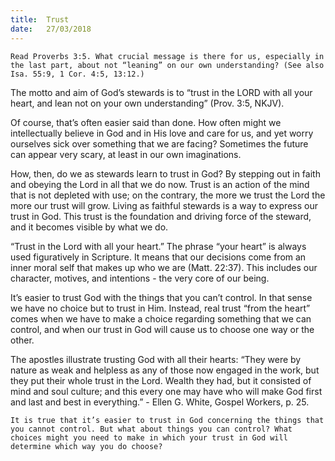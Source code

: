 ```yaml
---
title:  Trust
date:   27/03/2018
---
```


`Read Proverbs 3:5. What crucial message is there for us, especially in the last part, about not “leaning” on our own understanding? (See also Isa. 55:9, 1 Cor. 4:5, 13:12.)`

The motto and aim of God’s stewards is to “trust in the LORD with all your heart, and lean not on your own understanding” (Prov. 3:5, NKJV).

Of course, that’s often easier said than done. How often might we intellectually believe in God and in His love and care for us, and yet worry ourselves sick over something that we are facing? Sometimes the future can appear very scary, at least in our own imaginations.

How, then, do we as stewards learn to trust in God? By stepping out in faith and obeying the Lord in all that we do now. Trust is an action of the mind that is not depleted with use; on the contrary, the more we trust the Lord the more our trust will grow. Living as faithful stewards is a way to express our trust in God. This trust is the foundation and driving force of the steward, and it becomes visible by what we do.

“Trust in the Lord with all your heart.” The phrase “your heart” is always used figuratively in Scripture. It means that our decisions come from an inner moral self that makes up who we are (Matt. 22:37). This includes our character, motives, and intentions - the very core of our being.

It’s easier to trust God with the things that you can’t control. In that sense we have no choice but to trust in Him. Instead, real trust “from the heart” comes when we have to make a choice regarding something that we can control, and when our trust in God will cause us to choose one way or the other.

The apostles illustrate trusting God with all their hearts: “They were by nature as weak and helpless as any of those now engaged in the work, but they put their whole trust in the Lord. Wealth they had, but it consisted of mind and soul culture; and this every one may have who will make God first and last and best in everything.” - Ellen G. White, Gospel Workers, p. 25.

`It is true that it’s easier to trust in God concerning the things that you cannot control. But what about things you can control? What choices might you need to make in which your trust in God will determine which way you do choose?`
